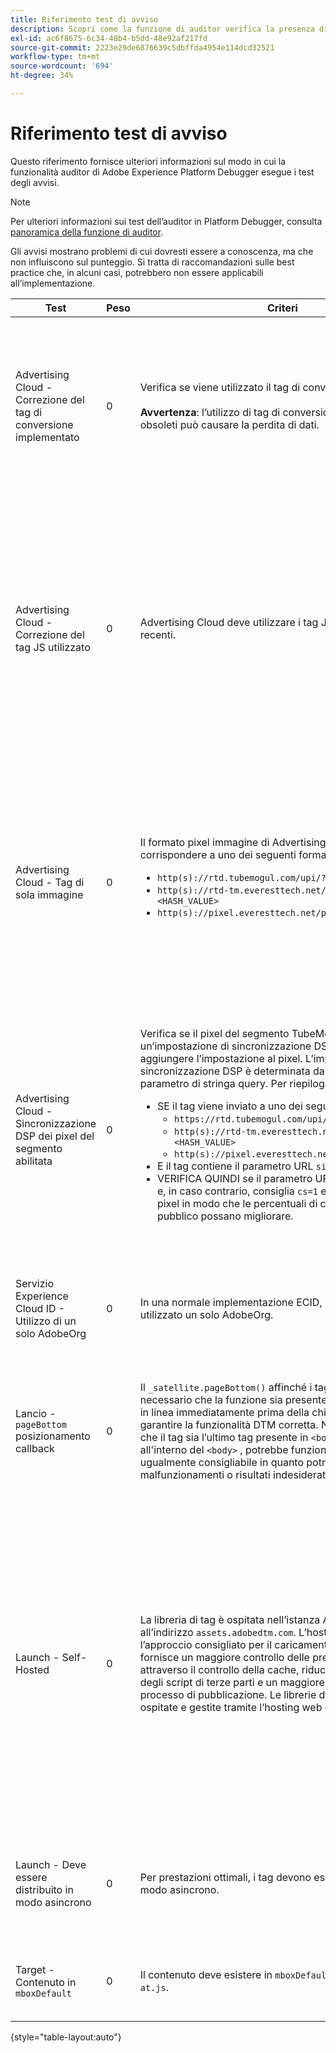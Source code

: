 ```yaml
---
title: Riferimento test di avviso
description: Scopri come la funzione di auditor verifica la presenza di avvisi in Adobe Experience Platform Debugger.
exl-id: ac6f8675-6c34-48b4-b5dd-48e92af217fd
source-git-commit: 2223e29de6876639c5dbffda4954e114dcd32521
workflow-type: tm+mt
source-wordcount: '694'
ht-degree: 34%

---
```


# Riferimento test di avviso

Questo riferimento fornisce ulteriori informazioni sul modo in cui la funzionalità auditor di Adobe Experience Platform Debugger esegue i test degli avvisi.

>[!NOTE]
>
>Per ulteriori informazioni sui test dell’auditor in Platform Debugger, consulta [panoramica della funzione di auditor](./overview.md).

Gli avvisi mostrano problemi di cui dovresti essere a conoscenza, ma che non influiscono sul punteggio. Si tratta di raccomandazioni sulle best practice che, in alcuni casi, potrebbero non essere applicabili all’implementazione.

| Test | Peso | Criteri | Consiglio |
| --- | --- | --- | --- |
| Advertising Cloud - Correzione del tag di conversione implementato | 0 | Verifica se viene utilizzato il tag di conversione corretto.<br><br>**Avvertenza**: l’utilizzo di tag di conversione TubeMogul obsoleti può causare la perdita di dati. | Aggiorna i pixel di conversione ai nuovi tag di conversione di sola immagine di Advertising Cloud. Questa operazione può essere realizzata con la massima facilità con [Estensione tag Advertising Cloud](https://experienceleague.adobe.com/docs/experience-platform/destinations/catalog/advertising/adobe-advertising-cloud.html). |
| Advertising Cloud - Correzione del tag JS utilizzato | 0 | Advertising Cloud deve utilizzare i tag JavaScript più recenti. | Aggiorna JavaScript di Advertising Cloud alla versione più recente. L’utilizzo di versioni JavaScript obsolete può comportare la perdita di funzionalità. Questa operazione può essere realizzata con la massima facilità utilizzando [Estensione tag Advertising Cloud](https://experienceleague.adobe.com/docs/experience-platform/destinations/catalog/advertising/adobe-advertising-cloud.html). |
| Advertising Cloud - Tag di sola immagine | 0 | Il formato pixel immagine di Advertising Cloud deve corrispondere a uno dei seguenti formati consigliati: <ul><li>`http(s)://rtd.tubemogul.com/upi/?sid=<HASH_VALUE>`</li><li>`http(s)://rtd-tm.everesttech.net/upi/?sid=<HASH_VALUE>`</li><li>`http(s)://pixel.everesttech.net/px2/<NUMERIC_ID>?`</li></ul> | Aggiorna i pixel di Advertising Cloud ai nuovi tag di sola immagine di Advertising Cloud, in modo da poter sfruttare appieno la funzionalità di Advertising Cloud. Questa operazione può essere realizzata con la massima facilità con [Estensione tag Advertising Cloud](https://experienceleague.adobe.com/docs/experience-platform/destinations/catalog/advertising/adobe-advertising-cloud.html). |
| Advertising Cloud - Sincronizzazione DSP dei pixel del segmento abilitata | 0 | Verifica se il pixel del segmento TubeMogul contiene un’impostazione di sincronizzazione DSP e consiglia di aggiungere l’impostazione al pixel. L’impostazione di sincronizzazione DSP è determinata dall’utilizzo di un parametro di stringa query. Per riepilogare: <ul><li>SE il tag viene inviato a uno dei seguenti:<ul><li>`https://rtd.tubemogul.com/upi/?sid=<HASH_VALUE>`</li><li>`http(s)://rtd-tm.everesttech.net/upi/?sid=<HASH_VALUE>`</li><li>`http(s)://pixel.everesttech.net/px2/<NUMERIC_ID>?`</li></ul></li><li>E il tag contiene il parametro URL `sid=`</li><li>VERIFICA QUINDI se il parametro URL `cs=0` o `cs=1` esiste e, in caso contrario, consiglia `cs=1` essere aggiunti a tali pixel in modo che le percentuali di corrispondenza del pubblico possano migliorare.</li></ul> | Aggiungi il parametro URL `cs=1` sui pixel di Advertising Cloud in modo da poter eseguire la sincronizzazione DSP, che aumenta le percentuali di corrispondenza dell’audience. Questa operazione può essere realizzata con la massima facilità con [Estensione tag Advertising Cloud](https://experienceleague.adobe.com/docs/experience-platform/destinations/catalog/advertising/adobe-advertising-cloud.html). |
| Servizio Experience Cloud ID - Utilizzo di un solo AdobeOrg | 0 | In una normale implementazione ECID, deve essere utilizzato un solo AdobeOrg. | Verifica l’esistenza di più ID AdobeOrg per questa implementazione. <br><br>[Informazioni aggiuntive](https://experienceleague.adobe.com/docs/id-service/using/intro/id-request.html) |
| Lancio - `pageBottom` posizionamento callback | 0 | Il `_satellite.pageBottom()` affinché i tag funzionino è necessario che la funzione sia presente. Aggiungi lo script in linea immediatamente prima della chiusura `</body>` per garantire la funzionalità DTM corretta. Nota: è consigliabile che il tag sia l’ultimo tag presente in `<body>`. Se si trova all&#39;interno del `<body>` , potrebbe funzionare, ma non è ugualmente consigliabile in quanto potrebbe generare malfunzionamenti o risultati indesiderati. | Aggiungi lo script in linea immediatamente prima della chiusura `</body>` per garantire la funzionalità DTM corretta. <br><br>[Informazioni aggiuntive](https://experienceleague.adobe.com/docs/experience-platform/tags/client-side/asynchronous-deployment.html) |
| Launch - Self-Hosted | 0 | La libreria di tag è ospitata nell’istanza Akamai di Adobe all’indirizzo `assets.adobedtm.com`. L’hosting autonomo è l’approccio consigliato per il caricamento dei tag in quanto fornisce un maggiore controllo delle prestazioni del sito web attraverso il controllo della cache, riducendo le dipendenze degli script di terze parti e un maggiore controllo del processo di pubblicazione. Le librerie di tag possono essere ospitate e gestite tramite l’hosting web o CDN. | Il passaggio a un hosting autonomo è un approccio per caricare i tag su una pagina. Sebbene l’hosting di tramite la rete CDN Akamai funzioni nella maggior parte dei casi, l’hosting autonomo migliora le prestazioni della pagina. <br><br>Informazioni aggiuntive:<ul><li>[Guida rapida ai tag](https://experienceleague.adobe.com/docs/experience-platform/tags/client-side/asynchronous-deployment.html)</li><li>[Distribuzione asincrona](https://experienceleague.adobe.com/docs/experience-platform/tags/client-side/asynchronous-deployment.html)</li></ul> |
| Launch - Deve essere distribuito in modo asincrono | 0 | Per prestazioni ottimali, i tag devono essere distribuiti in modo asincrono. | Includi `async` nello script in linea per garantire la funzionalità dei tag corretta <br><br>[Informazioni aggiuntive](https://experienceleague.adobe.com/docs/experience-platform/tags/client-side/asynchronous-deployment.html) |
| Target - Contenuto in `mboxDefault` | 0 | Il contenuto deve esistere in `mboxDefault` quando si utilizza `at.js`. | Verifica che il contenuto sia disponibile. <br><br>[Informazioni aggiuntive](https://experienceleague.adobe.com/docs/target/using/implement-target/implementing-target.html) |

{style="table-layout:auto"}

